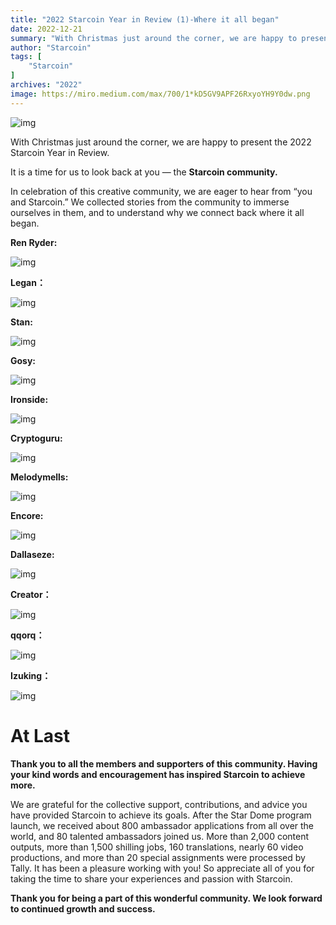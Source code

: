 ```yaml
---
title: "2022 Starcoin Year in Review (1)-Where it all began"
date: 2022-12-21
summary: "With Christmas just around the corner, we are happy to present the 2022 Starcoin Year in Review..."
author: "Starcoin"
tags: [
    "Starcoin"
]
archives: "2022"
image: https://miro.medium.com/max/700/1*kD5GV9APF26RxyoYH9Y0dw.png
---
```


![img](https://miro.medium.com/max/700/1*kD5GV9APF26RxyoYH9Y0dw.png)

With Christmas just around the corner, we are happy to present the 2022 Starcoin Year in Review.

It is a time for us to look back at you — the **Starcoin community.**

In celebration of this creative community, we are eager to hear from “you and Starcoin.” We collected stories from the community to immerse ourselves in them, and to understand why we connect back where it all began.

**Ren Ryder:**

![img](https://miro.medium.com/max/700/1*_9cqQx_6-7hDsu7qAjUqUA.png)

**Legan：**

![img](https://miro.medium.com/max/700/1*5_SBkMXnAy0RHeyI5R2MZQ.png)

**Stan:**

![img](https://miro.medium.com/max/700/1*673bsirf6jZ7d89PN-7rgA.png)

**Gosy:**

![img](https://miro.medium.com/max/700/1*WJyXQmgg288Iahas7sc5jQ.png)

**Ironside:**

![img](https://miro.medium.com/max/700/1*HNbsIZd68s17GZUvFmbG9Q.png)

**Cryptoguru:**

![img](https://miro.medium.com/max/700/1*Gb4hvj2mMb4JvG0XPC4ueQ.png)

**Melodymells:**

![img](https://miro.medium.com/max/700/1*B1Gupva7RDP32WBiRndQew.png)

**Encore:**

![img](https://miro.medium.com/max/700/1*OhUmyMuaIucDwzR7RY9Enw.png)

**Dallaseze:**

![img](https://miro.medium.com/max/700/1*5O7i-PTe-nqegmL-eJCPQQ.png)

**Creator：**

![img](https://miro.medium.com/max/700/1*2XdShdOGAdAxUvTrT_Slig.png)

**qqorq：**

![img](https://miro.medium.com/max/700/1*Saey5dHdEJNcCA6beiliHw.png)

**Izuking：**

![img](https://miro.medium.com/max/700/1*ZD9KqP3Q5H-XpmT1fccBnA.png)

# At Last

**Thank you to all the members and supporters of this community. Having your kind words and encouragement has inspired Starcoin to achieve more.**

We are grateful for the collective support, contributions, and advice you have provided Starcoin to achieve its goals. After the Star Dome program launch, we received about 800 ambassador applications from all over the world, and 80 talented ambassadors joined us. More than 2,000 content outputs, more than 1,500 shilling jobs, 160 translations, nearly 60 video productions, and more than 20 special assignments were processed by Tally. It has been a pleasure working with you! So appreciate all of you for taking the time to share your experiences and passion with Starcoin.

**Thank you for being a part of this wonderful community. We look forward to continued growth and success.**

